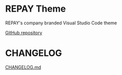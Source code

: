 # REPAY Theme

REPAY's company branded Visual Studio Code theme


[GitHub repository](https://github.com/repaygithub/repay-vscode-theme)

# CHANGELOG

[CHANGELOG.md](https://github.com/repaygithub/repay-vscode-theme/CHANGELOG.md)
